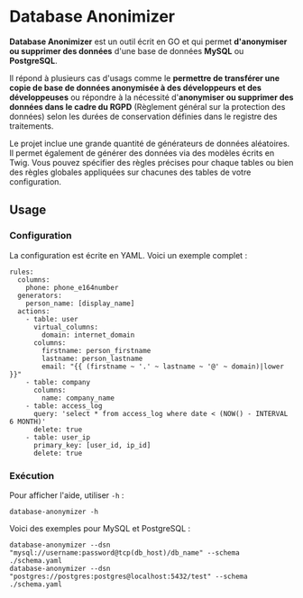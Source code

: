 # Database Anonimizer

**Database Anonimizer** est un outil écrit en GO et qui permet **d'anonymiser ou supprimer des données** d'une base de données **MySQL** ou **PostgreSQL**.

Il répond à plusieurs cas d'usags comme le **permettre de transférer une copie de base de données anonymisée à des développeurs et des développeuses** ou répondre à la nécessité d'**anonymiser ou supprimer des données dans le cadre du RGPD** (Règlement général sur la protection des données) selon les durées de conservation définies dans le registre des traitements.

Le projet inclue une grande quantité de générateurs de données aléatoires. Il permet également de générer des données via des modèles écrits en Twig. Vous pouvez spécifier des règles précises pour chaque tables ou bien des règles globales appliquées sur chacunes des tables de votre configuration.

## Usage

### Configuration

La configuration est écrite en YAML. Voici un exemple complet :

```
rules:
  columns:
    phone: phone_e164number
  generators:
    person_name: [display_name]
  actions:
    - table: user
      virtual_columns:
        domain: internet_domain
      columns:
        firstname: person_firstname
        lastname: person_lastname
        email: "{{ (firstname ~ '.' ~ lastname ~ '@' ~ domain)|lower }}"
    - table: company
      columns:
        name: company_name
    - table: access_log
      query: 'select * from access_log where date < (NOW() - INTERVAL 6 MONTH)'
      delete: true
    - table: user_ip
      primary_key: [user_id, ip_id]
      delete: true
```

### Exécution

Pour afficher l'aide, utiliser `-h` :

```
database-anonymizer -h
```

Voici des exemples pour MySQL et PostgreSQL :

```
database-anonymizer --dsn "mysql://username:password@tcp(db_host)/db_name" --schema ./schema.yaml
database-anonymizer --dsn "postgres://postgres:postgres@localhost:5432/test" --schema ./schema.yaml
```
